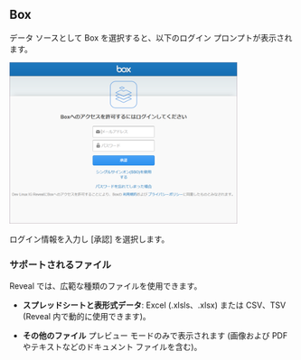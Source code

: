 ## Box

データ ソースとして Box を選択すると、以下のログイン プロンプトが表示されます。

<img src="images/box-login.png" alt="Box login prompt" width="80%"/>

ログイン情報を入力し [承認] を選択します。

### サポートされるファイル

Reveal では、広範な種類のファイルを使用できます。

  - **スプレッドシートと表形式データ**: Excel (.xlsls、.xlsx) または CSV、TSV (Reveal 内で動的に使用できます)。

  - **その他のファイル** プレビュー モードのみで表示されます (画像および PDF やテキストなどのドキュメント ファイルを含む)。
